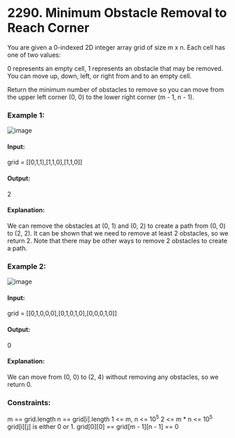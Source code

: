 # 2290. Minimum Obstacle Removal to Reach Corner
You are given a 0-indexed 2D integer array grid of size m x n. Each cell has one of two values:

0 represents an empty cell,
1 represents an obstacle that may be removed.
You can move up, down, left, or right from and to an empty cell.

Return the minimum number of obstacles to remove so you can move from the upper left corner (0, 0) to the lower right corner (m - 1, n - 1).

### Example 1:
![image](https://github.com/user-attachments/assets/ac5bef45-26aa-48fe-82b2-ef8dec6bd764)
#### Input:
grid = [[0,1,1],[1,1,0],[1,1,0]]
#### Output:
2
#### Explanation:
We can remove the obstacles at (0, 1) and (0, 2) to create a path from (0, 0) to (2, 2).
It can be shown that we need to remove at least 2 obstacles, so we return 2.
Note that there may be other ways to remove 2 obstacles to create a path.

### Example 2:
![image](https://github.com/user-attachments/assets/8df6d28e-08f5-4f1c-abae-f6bd781c9b4e)
#### Input:
grid = [[0,1,0,0,0],[0,1,0,1,0],[0,0,0,1,0]]
#### Output:
0
#### Explanation:
We can move from (0, 0) to (2, 4) without removing any obstacles, so we return 0.
 
### Constraints:
m == grid.length
n == grid[i].length
1 <= m, n <= $`10^5`$
2 <= m * n <= $`10^5`$
grid[i][j] is either 0 or 1.
grid[0][0] == grid[m - 1][n - 1] == 0

